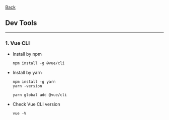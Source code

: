 [Back](README.md)

## Dev Tools

<hr>


### 1. Vue CLI

- Install by npm
    ```shell
    npm install -g @vue/cli
    ```

- Install by yarn
    ```shell
    npm install -g yarn
    yarn -version

    yarn global add @vue/cli
    ```

- Check Vue CLI version

    ```
    vue -V
    ```

